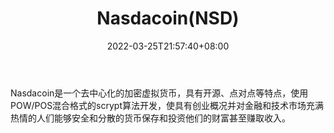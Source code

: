 ﻿---
weight: 
title: "Nasdacoin(NSD)"
description: "Nasdacoin是一个去中心化的加密虚拟货币，具有开源、点对点等特点，使用POW/POS混合格式的scrypt算法开发，使具有创业并对金融和技术市场充满热情的人们能够安全和分散的货币保存..."
date: 2022-03-25T21:57:40+08:00
lastmod: 2022-03-25T16:45:40+08:00
draft: false
authors: ["Metabd"]
featuredImage: "nasdacoinnsd.webp"
link: ""
tags: ["数字代币","Nasdacoin(NSD)"]
categories: ["navigation"]
navigation: ["数字代币"]
lightgallery: true
toc: true
pinned: false
recommend: false
recommend1: false
---
Nasdacoin是一个去中心化的加密虚拟货币，具有开源、点对点等特点，使用POW/POS混合格式的scrypt算法开发，使具有创业概况并对金融和技术市场充满热情的人们能够安全和分散的货币保存和投资他们的财富甚至赚取收入。
